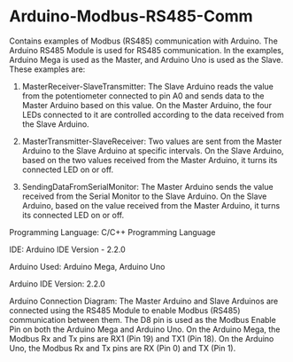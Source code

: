 # Arduino-Modbus-RS485-Comm
Contains examples of Modbus (RS485) communication with Arduino. The Arduino RS485 Module is used for RS485 communication. In the examples, Arduino Mega is used as the Master, and Arduino Uno is used as the Slave. 
These examples are:

1. MasterReceiver-SlaveTransmitter: The Slave Arduino reads the value from the potentiometer connected to pin A0 and sends data to the Master Arduino based on this value. 
On the Master Arduino, the four LEDs connected to it are controlled according to the data received from the Slave Arduino.

2. MasterTransmitter-SlaveReceiver: Two values are sent from the Master Arduino to the Slave Arduino at specific intervals. On the Slave Arduino, based on the two values received from the Master Arduino, 
it turns its connected LED on or off.

3. SendingDataFromSerialMonitor: The Master Arduino sends the value received from the Serial Monitor to the Slave Arduino. On the Slave Arduino, based on the value received from the Master Arduino, 
it turns its connected LED on or off.

Programming Language: C/C++ Programming Language

IDE: Arduino IDE Version - 2.2.0

Arduino Used: Arduino Mega, Arduino Uno

Arduino IDE Version: 2.2.0

Arduino Connection Diagram: The Master Arduino and Slave Arduinos are connected using the RS485 Module to enable Modbus (RS485) communication between them. 
The D8 pin is used as the Modbus Enable Pin on both the Arduino Mega and Arduino Uno. On the Arduino Mega, the Modbus Rx and Tx pins are RX1 (Pin 19) and TX1 (Pin 18). 
On the Arduino Uno, the Modbus Rx and Tx pins are RX (Pin 0) and TX (Pin 1).
